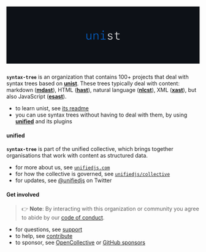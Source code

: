 # [![syntax-tree][logo]][org]

**`syntax-tree`** is an organization that contains 100+ projects that deal with
syntax trees based on **[unist][]**.
These trees typically deal with content: markdown (**[mdast][]**), HTML
(**[hast][]**), natural language (**[nlcst][]**), XML (**[xast][]**), but also
JavaScript (**[esast][]**).

*   to learn unist, see [its readme][unist]
*   you can use syntax trees without having to deal with them, by using
    **[unified][]** and its plugins

#### unified

**`syntax-tree`** is part of the unified collective, which brings together
organisations that work with content as structured data.

*   for more about us, see [`unifiedjs.com`][site]
*   for how the collective is governed, see [`unifiedjs/collective`][collective]
*   for updates, see [@unifiedjs][twitter] on Twitter

#### Get involved

> 👉 **Note**: By interacting with this organization or community you agree to
> abide by our [code of conduct][coc].

*   for questions, see [support][]
*   to help, see [contribute][]
*   to sponsor, see [OpenCollective][oc] or [GitHub sponsors][ghs]

[logo]: https://raw.githubusercontent.com/syntax-tree/unist/367da2e/logo.svg?sanitize=true

[org]: https://github.com/syntax-tree

[unist]: https://github.com/syntax-tree/unist

[mdast]: https://github.com/syntax-tree/mdast

[hast]: https://github.com/syntax-tree/hast

[nlcst]: https://github.com/syntax-tree/nlcst

[xast]: https://github.com/syntax-tree/xast

[esast]: https://github.com/syntax-tree/esast

[unified]: https://github.com/unifiedjs/unified

[site]: https://unifiedjs.com

[twitter]: https://twitter.com/unifiedjs

[collective]: https://github.com/unifiedjs/collective

[coc]: https://github.com/syntax-tree/.github/blob/main/code-of-conduct.md

[support]: https://github.com/syntax-tree/.github/blob/main/support.md

[contribute]: https://github.com/syntax-tree/.github/blob/main/contributing.md

[oc]: https://opencollective.com/unified

[ghs]: https://github.com/sponsors/unifiedjs
